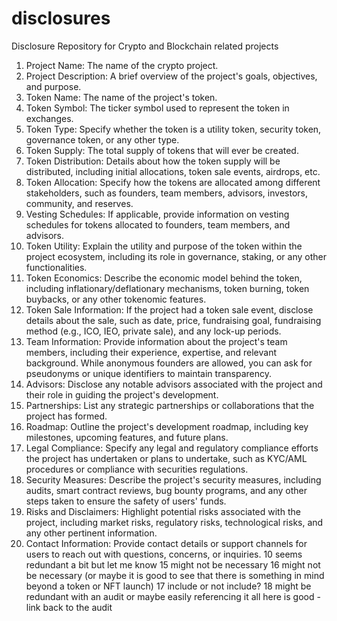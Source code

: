 # disclosures
Disclosure Repository for Crypto and Blockchain related projects

1. Project Name: The name of the crypto project.
2. Project Description: A brief overview of the project's goals, objectives, and purpose.
3. Token Name: The name of the project's token.
4. Token Symbol: The ticker symbol used to represent the token in exchanges.
5. Token Type: Specify whether the token is a utility token, security token, governance token, or any other type.
6. Token Supply: The total supply of tokens that will ever be created.
7. Token Distribution: Details about how the token supply will be distributed, including initial allocations, token sale events, airdrops, etc.
8. Token Allocation: Specify how the tokens are allocated among different stakeholders, such as founders, team members, advisors, investors, community, and reserves.
9. Vesting Schedules: If applicable, provide information on vesting schedules for tokens allocated to founders, team members, and advisors.
10. Token Utility: Explain the utility and purpose of the token within the project ecosystem, including its role in governance, staking, or any other functionalities.
11. Token Economics: Describe the economic model behind the token, including inflationary/deflationary mechanisms, token burning, token buybacks, or any other tokenomic features.
12. Token Sale Information: If the project had a token sale event, disclose details about the sale, such as date, price, fundraising goal, fundraising method (e.g., ICO, IEO, private sale), and any lock-up periods.
13. Team Information: Provide information about the project's team members, including their experience, expertise, and relevant background. While anonymous founders are allowed, you can ask for pseudonyms or unique identifiers to maintain transparency.
14. Advisors: Disclose any notable advisors associated with the project and their role in guiding the project's development.
15. Partnerships: List any strategic partnerships or collaborations that the project has formed.
16. Roadmap: Outline the project's development roadmap, including key milestones, upcoming features, and future plans.
17. Legal Compliance: Specify any legal and regulatory compliance efforts the project has undertaken or plans to undertake, such as KYC/AML procedures or compliance with securities regulations.
18. Security Measures: Describe the project's security measures, including audits, smart contract reviews, bug bounty programs, and any other steps taken to ensure the safety of users' funds.
19. Risks and Disclaimers: Highlight potential risks associated with the project, including market risks, regulatory risks, technological risks, and any other pertinent information.
20. Contact Information: Provide contact details or support channels for users to reach out with questions, concerns, or inquiries.
10 seems redundant a bit but let me know
15 might not be necessary
16 might not be necessary (or maybe it is good to see that there is something in mind beyond a token or NFT launch)
17 include or not include?
18 might be redundant with an audit or maybe easily referencing it all here is good - link back to the audit
